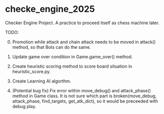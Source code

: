 # checke_engine_2025

Checker Engine Project. A practice to proceed itself as chess machine later.

TODO:

0. Promotion while attack and chain attack needs to be moved in attack() method, so that Bots can do the same.

1. Update game over condition in Game.game_over() method.

2. Create heuristic scoring method to score board situation in heuristic_score.py.

3. Create Learning AI algorthm.

4. (Potential bug fix) Fix error within move_debug() and attack_phase() method in Game class. It is not sure which part is broken(move_debug, attack_phase, find_targets, get_atk_dict), so it would be preceeded with debug play.
